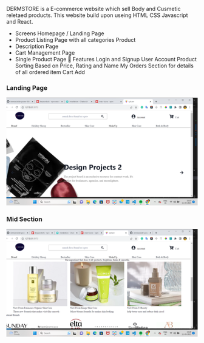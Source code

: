 
DERMSTORE is a E-commerce website which sell Body and Cusmetic reletaed products. This website build upon useing HTML CSS Javascript and React.

<ul>
<li>Screens Homepage / Landing Page </li> 
<li>Product Listing Page with all categories Product  </li> 
<li>Description Page </li> 
<li>Cart Management Page </li> 
<li>Single Product Page 🚀 Features Login and Signup User Account Product Sorting Based on Price, Rating and Name My Orders Section for details of all ordered item Cart Add</li> 
</ul>

### Landing Page
<img src="./Pictures/Landing_page.png">

### Mid Section 
<img src="./Pictures/Midsec.png">
